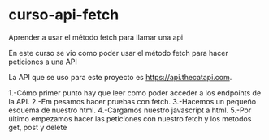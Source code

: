 # curso-api-fetch
Aprender a usar el método fetch para llamar una api 

En este curso se vio como poder usar el método fetch para hacer peticiones a una API

La API que se uso para este proyecto es https://api.thecatapi.com.

1.-Cómo primer punto hay que leer como poder acceder a los endpoints de la API.
2.-Em pesamos hacer pruebas con fetch.
3.-Hacemos un pequeño esquema de nuestro html.
4.-Cargamos nuestro javascript a html.
5.-Por último empezamos hacer las peticiones con nuestro fetch y los metodos get, post y delete
